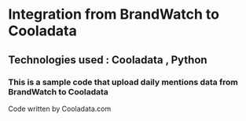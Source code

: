 # Integration from BrandWatch to Cooladata

## Technologies used :  Cooladata , Python
                     
### This is a sample code that upload daily mentions data from BrandWatch to Cooladata 

Code written by Cooladata.com  
